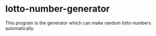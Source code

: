 # lotto-number-generator
This program is the generator which can make random lotto numbers automatically.
